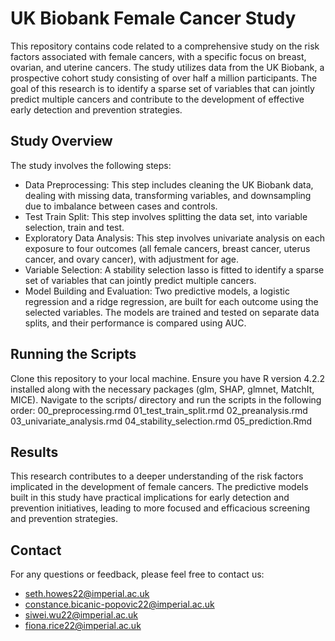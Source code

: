# UK Biobank Female Cancer Study

This repository contains code related to a comprehensive study on the risk factors associated with female cancers, with a specific focus on breast, ovarian, and uterine cancers. The study utilizes data from the UK Biobank, a prospective cohort study consisting of over half a million participants. The goal of this research is to identify a sparse set of variables that can jointly predict multiple cancers and contribute to the development of effective early detection and prevention strategies.


## Study Overview

The study involves the following steps:

* Data Preprocessing: This step includes cleaning the UK Biobank data, dealing with missing data, transforming variables, and downsampling due to imbalance between cases and controls.
* Test Train Split: This step involves splitting the data set, into variable selection, train and test. 
* Exploratory Data Analysis: This step involves univariate analysis on each exposure to four outcomes (all female cancers, breast cancer, uterus cancer, and ovary cancer), with adjustment for age.
* Variable Selection: A stability selection lasso is fitted to identify a sparse set of variables that can jointly predict multiple cancers.
* Model Building and Evaluation: Two predictive models, a logistic regression and a ridge regression, are built for each outcome using the selected variables. The models are trained and tested on separate data splits, and their performance is compared using AUC.


## Running the Scripts
Clone this repository to your local machine.
Ensure you have R version 4.2.2 installed along with the necessary packages (glm, SHAP, glmnet, MatchIt, MICE).
Navigate to the scripts/ directory and run the scripts in the following order:
00_preprocessing.rmd
01_test_train_split.rmd
02_preanalysis.rmd
03_univariate_analysis.rmd
04_stability_selection.rmd
05_prediction.Rmd

## Results
This research contributes to a deeper understanding of the risk factors implicated in the development of female cancers. The predictive models built in this study have practical implications for early detection and prevention initiatives, leading to more focused and efficacious screening and prevention strategies.

## Contact

For any questions or feedback, please feel free to contact us:

* seth.howes22@imperial.ac.uk
* constance.bicanic-popovic22@imperial.ac.uk
* siwei.wu22@imperial.ac.uk
* fiona.rice22@imperial.ac.uk





